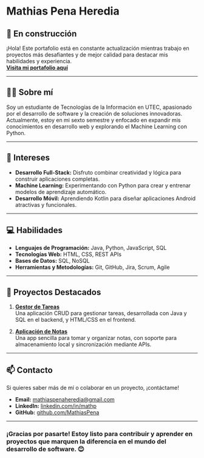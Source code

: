 # **Mathias Pena Heredia**  

## 🚧 **En construcción**  
¡Hola! Este portafolio está en constante actualización mientras trabajo en proyectos más desafiantes y de mejor calidad para destacar mis habilidades y experiencia.  
[**Visita mi portafolio aquí**](https://mathiaspena.github.io/Portfolio/)  

---

## 👨‍💻 **Sobre mí**  
Soy un estudiante de Tecnologías de la Información en UTEC, apasionado por el desarrollo de software y la creación de soluciones innovadoras. Actualmente, estoy en mi sexto semestre y enfocado en expandir mis conocimientos en desarrollo web y explorando el Machine Learning con Python.  

---

## 🌱 **Intereses**  
- **Desarrollo Full-Stack:** Disfruto combinar creatividad y lógica para construir aplicaciones completas.  
- **Machine Learning:** Experimentando con Python para crear y entrenar modelos de aprendizaje automático.  
- **Desarrollo Móvil:** Aprendiendo Kotlin para diseñar aplicaciones Android atractivas y funcionales.  

---

## 💻 **Habilidades**  
- **Lenguajes de Programación:** Java, Python, JavaScript, SQL  
- **Tecnologías Web:** HTML, CSS, REST APIs  
- **Bases de Datos:** SQL, NoSQL  
- **Herramientas y Metodologías:** Git, GitHub, Jira, Scrum, Agile  

---

## 🚀 **Proyectos Destacados**  
1. **[Gestor de Tareas](https://github.com/MathiasPena/proyecto1)**  
   Una aplicación CRUD para gestionar tareas, desarrollada con Java y SQL en el backend, y HTML/CSS en el frontend.  

2. **[Aplicación de Notas](https://github.com/MathiasPena/proyecto2)**  
   Una app sencilla para tomar y organizar notas, con soporte para almacenamiento local y sincronización mediante APIs.  

---

## 📫 **Contacto**  
Si quieres saber más de mí o colaborar en un proyecto, ¡contáctame!  
- **Email:** [mathiaspenaheredia@gmail.com](mailto:mathiaspenaheredia@gmail.com)  
- **LinkedIn:** [linkedin.com/in/mathp](https://linkedin.com/in/mathp/)  
- **GitHub:** [github.com/MathiasPena](https://github.com/MathiasPena)  

---

### ¡Gracias por pasarte! Estoy listo para contribuir y aprender en proyectos que marquen la diferencia en el mundo del desarrollo de software. 😊
